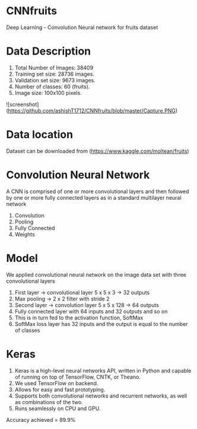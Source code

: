 # CNNfruits
Deep Learning - Convolution Neural network for fruits dataset

# Data Description
1. Total Number of Images: 38409
2. Training set size: 28736 images.
3. Validation set size: 9673 images.
4. Number of classes: 60 (fruits).
5. Image size: 100x100 pixels.

![screenshot] (https://github.com/ashishT1712/CNNfruits/blob/master/Capture.PNG)

# Data location
Dataset can be downloaded from (https://www.kaggle.com/moltean/fruits)

# Convolution Neural Network
A CNN is comprised of one or more convolutional layers and then followed by one or more fully connected layers as in a standard multilayer neural network
1. Convolution
2. Pooling
3. Fully Connected
4. Weights

# Model
We applied convolutional neural network on the image data set with three convolutional layers
1. First layer -> convolutional layer 5 x 5 x 3 -> 32 outputs
2. Max pooling -> 2 x 2 filter with stride 2
3. Second layer -> convolution layer 5 x 5 x 128 -> 64 outputs
4. Fully connected layer with 64 inputs and 32 outputs and so on
5. This is in turn fed to the activation function, SoftMax
6. SoftMax loss layer has 32 inputs and the output is equal to the number of classes

# Keras
1. Keras is a high-level neural networks API, written in Python and capable of running on top of TensorFlow, CNTK, or Theano.
2. We used TensorFlow on backend.
3. Allows for easy and fast prototyping.
4. Supports both convolutional networks and recurrent networks, as well as combinations of the two.
5. Runs seamlessly on CPU and GPU.

Accuracy achieved = 89.9%
